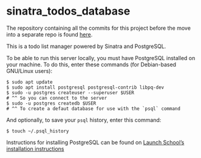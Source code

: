 # sinatra\_todos\_database #

The repository containing all the commits for this project before the move
into a separate repo is found [here](https://github.com/johnisom/RB185).

This is a todo list manager powered by Sinatra and PostgreSQL.

To be able to run this server locally, you must have PostgreSQL installed on
your machine. To do this, enter these commands (for Debian-based GNU/Linux
users):

```
$ sudo apt update
$ sudo apt install postgresql postgresql-contrib libpq-dev
$ sudo -u postgres createuser --superuser $USER
# ^^ So you can connect to the server
$ sudo -u postgres createdb $USER
# ^^ To create a defaut database for use with the `psql` command
```

And optionally, to save your `psql` history, enter this command:

```
$ touch ~/.psql_history
```

Instructions for installing PostgreSQL can be found on [Launch School’s
installation instructions][install]

[install]: https://launchschool.com/blog/how-to-install-postgres-for-linux
